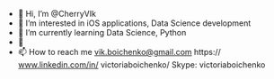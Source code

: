 - 👋 Hi, I’m @CherryVIk
- 👀 I’m interested in iOS applications, Data Science development
- 🌱 I’m currently learning Data Science, Python
- 💞️ 
- 📫 How to reach me 
vik.boichenko@gmail.com
https:// www.linkedin.com/in/ victoriaboichenko/
Skype: victoriaboichenko

<!---
CherryVIk/CherryVIk is a ✨ special ✨ repository because its `README.md` (this file) appears on your GitHub profile.
You can click the Preview link to take a look at your changes.
--->
